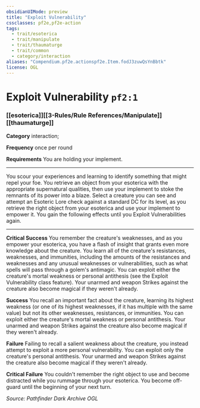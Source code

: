 ```yaml
---
obsidianUIMode: preview
title: "Exploit Vulnerability"
cssclasses: pf2e,pf2e-action
tags:
  - trait/esoterica
  - trait/manipulate
  - trait/thaumaturge
  - trait/common
  - category/interaction
aliases: "Compendium.pf2e.actionspf2e.Item.fodJ3zuwQsYnBbtk"
license: OGL
---
```

# Exploit Vulnerability `pf2:1`

### [[esoterica]][[3-Rules/Rule References/Manipulate]][[thaumaturge]]

**Category** interaction; 




**Frequency** once per round

**Requirements** You are holding your implement.

* * *

You scour your experiences and learning to identify something that might repel your foe. You retrieve an object from your esoterica with the appropriate supernatural qualities, then use your implement to stoke the remnants of its power into a blaze. Select a creature you can see and attempt an Esoteric Lore check against a standard DC for its level, as you retrieve the right object from your esoterica and use your implement to empower it. You gain the following effects until you Exploit Vulnerabilities again.

* * *

**Critical Success** You remember the creature's weaknesses, and as you empower your esoterica, you have a flash of insight that grants even more knowledge about the creature. You learn all of the creature's resistances, weaknesses, and immunities, including the amounts of the resistances and weaknesses and any unusual weaknesses or vulnerabilities, such as what spells will pass through a golem's antimagic. You can exploit either the creature's mortal weakness or personal antithesis (see the Exploit Vulnerability class feature). Your unarmed and weapon Strikes against the creature also become magical if they weren't already.

**Success** You recall an important fact about the creature, learning its highest weakness (or one of its highest weaknesses, if it has multiple with the same value) but not its other weaknesses, resistances, or immunities. You can exploit either the creature's mortal weakness or personal antithesis. Your unarmed and weapon Strikes against the creature also become magical if they weren't already.

**Failure** Failing to recall a salient weakness about the creature, you instead attempt to exploit a more personal vulnerability. You can exploit only the creature's personal antithesis. Your unarmed and weapon Strikes against the creature also become magical if they weren't already.

**Critical Failure** You couldn't remember the right object to use and become distracted while you rummage through your esoterica. You become off-guard until the beginning of your next turn.

*Source: Pathfinder Dark Archive*
*OGL*